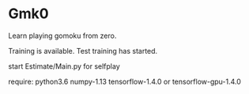 # Gmk0
Learn playing gomoku from zero.

Training is available. Test training has started.

start Estimate/Main.py for selfplay

require:
python3.6
numpy-1.13
tensorflow-1.4.0 or tensorflow-gpu-1.4.0
